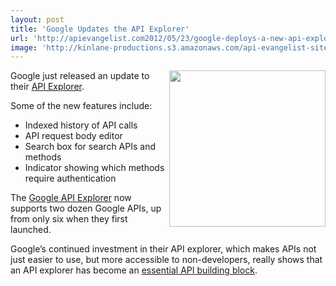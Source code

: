 ```yaml
---
layout: post
title: 'Google Updates the API Explorer'
url: 'http://apievangelist.com2012/05/23/google-deploys-a-new-api-explorer/'
image: 'http://kinlane-productions.s3.amazonaws.com/api-evangelist-site/blog/Google-API-Explorer-v2.png'
---
```



<p>
     <a title="Google API Explorer" href="https://developers.google.com/apis-explorer/"><img src="http://kinlane-productions.s3.amazonaws.com/google/Google-API-Explorer-v2.png"  width="250" align="right" /></a>
</p>
<p>
     Google just released an update to their <a title="Google API Explorer" href="https://developers.google.com/apis-explorer/">API Explorer</a>.
</p>
<p>
     Some of the new features include:
</p>
<ul >
     <li>Indexed history of API calls
     </li>
     <li>API request body editor
     </li>
     <li>Search box for search APIs and methods
     </li>
     <li>Indicator showing which methods require authentication
     </li>
</ul>
<p>
     The <a title="Google API Explorer" href="https://developers.google.com/apis-explorer/">Google API Explorer</a> now supports two dozen Google APIs, up from only six when they first launched.
</p>
<p>
     Google’s continued investment in their API explorer, which makes APIs not just easier to use, but more accessible to non-developers, really shows that an API explorer has become an <a title="essential API building block" href="/2011/03/07/api-area-common-building-blocks/">essential API building block</a>.
</p>
